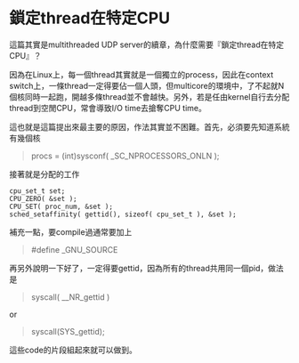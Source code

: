 # 鎖定thread在特定CPU

這篇其實是multithreaded UDP server的續章，為什麼需要『鎖定thread在特定CPU』？

因為在Linux上，每一個thread其實就是一個獨立的process，因此在context switch上，一條thread一定得要佔一個人頭，但multicore的環境中，了不起就N個核同時一起跑，開越多條thread並不會越快。另外，若是任由kernel自行去分配thread到空閒CPU，常會導致I/O time去搶奪CPU time。
 
這也就是這篇提出來最主要的原因，作法其實並不困難。首先，必須要先知道系統有幾個核
 
> procs = (int)sysconf( _SC_NPROCESSORS_ONLN );
 
接著就是分配的工作
``` 
cpu_set_t set;
CPU_ZERO( &set );
CPU_SET( proc_num, &set );
sched_setaffinity( gettid(), sizeof( cpu_set_t ), &set );
```
補充一點，要compile過通常要加上
 
> \#define _GNU_SOURCE
 
再另外說明一下好了，一定得要gettid，因為所有的thread共用同一個pid，做法是
 
> syscall( __NR_gettid )

or

> syscall(SYS_gettid);
 
這些code的片段組起來就可以做到。

